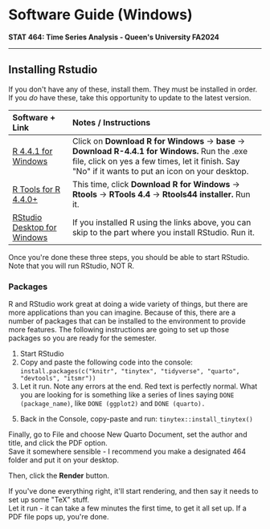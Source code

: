 # Software Guide (Windows)
**STAT 464: Time Series Analysis - Queen's University FA2024**

---

## Installing Rstudio

If you don't have any of these, install them. They must be installed in order. If you *do* have these, take this opportunity to update to the latest version.

| Software + Link | Notes / Instructions |
|:--------|:-----------------------------|
| [R 4.4.1 for Windows](https://cran.r-project.org/) | Click on **Download R for Windows** $\to$ **base** $\to$ **Download R-4.4.1 for Windows.** Run the .exe file, click on yes a few times, let it finish. Say "No" if it wants to put an icon on your desktop.|
| [R Tools for R 4.4.0+](https://cran.r-project.org/)| This time, click **Download R for Windows** $\to$ **Rtools** $\to$ **RTools 4.4** $\to$ **Rtools44 installer.** Run it.|
| [RStudio Desktop for Windows](https://posit.co/download/rstudio-desktop/)| If you installed R using the links above, you can skip to the part where you install RStudio. Run it. |


Once you're done these three steps, you should be able to start RStudio. Note that you will run RStudio, NOT R. 


### Packages
R and RStudio work great at doing a wide variety of things, but there are more applications than you can imagine. Because of this, there are a number of packages that can be installed to the environment to provide more features. The following instructions are going to set up those packages so you are ready for the semester.

1. Start RStudio
2. Copy and paste the following code into the console:\
`install.packages(c("knitr", "tinytex", "tidyverse", "quarto", "devtools", "itsmr"))`
3. Let it run. Note any errors at the end. Red text is perfectly normal. What you are looking for is something like a series of lines saying `DONE (package_name)`, like `DONE (ggplot2)` and `DONE (quarto).`
<!--- 4. Back in the Console, copy-paste: devtools::install_github("rstudio/gradethis") --->
5. Back in the Console, copy-paste and run: `tinytex::install_tinytex()`


Finally, go to File and choose New Quarto Document, set the author and title, and click the PDF option.\
Save it somewhere sensible - I recommend you make a designated 464 folder and put it on your desktop.

Then, click the **Render** button.

If you've done everything right, it'll start rendering, and then say it needs to set up some "TeX" stuff.
\
Let it run - it can take a few minutes the first time, to get it all set up. If a PDF file pops up, you're done.
